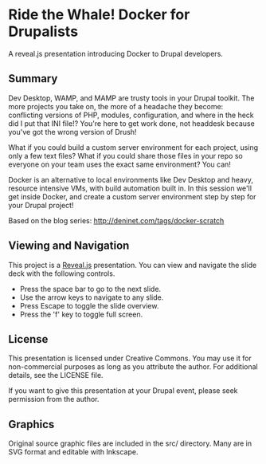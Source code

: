 # Ride the Whale! Docker for Drupalists
A reveal.js presentation introducing Docker to Drupal developers.

## Summary

Dev Desktop, WAMP, and MAMP are trusty tools in your Drupal toolkit. The more projects you take on, the more of a
headache they become: conflicting versions of PHP, modules, configuration, and where in the heck did I put that INI
file!? You're here to get work done, not headdesk because you've got the wrong version of Drush!

What if you could build a custom server environment for each project, using only a few text files? What if you could
share those files in your repo so everyone on your team uses the exact same environment? You can!

Docker is an alternative to local environments like Dev Desktop and heavy, resource intensive VMs, with build
automation built in. In this session we'll get inside Docker, and create a custom server environment step by step for
your Drupal project!

Based on the blog series: http://deninet.com/tags/docker-scratch

## Viewing and Navigation

This project is a [Reveal.js](http://lab.hakim.se/reveal-js/#/) presentation. You can view and navigate the slide deck 
with the following controls.

* Press the space bar to go to the next slide.
* Use the arrow keys to navigate to any slide.
* Press Escape to toggle the slide overview.
* Press the 'f' key to toggle full screen.

## License

This presentation is licensed under Creative Commons. You may use it for non-commercial purposes as long as you
attribute the author. For additional details, see the LICENSE file. 

If you want to give this presentation at your Drupal event, please seek permission from the author.

## Graphics

Original source graphic files are included in the src/ directory. Many are in SVG format and editable with Inkscape.
